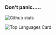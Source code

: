 ### Don't panic.....

![Github stats](https://github-readme-stats.vercel.app/api?username=ibnunazm&show_icons=true&theme=outrun)

![Top Languages Card](https://github-readme-stats.vercel.app/api/top-langs/?username=ibnunazm&layout=compact&theme=radical)

